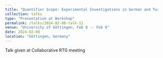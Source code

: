 ```yaml
---
title: "Quantifier Scope: Experimental Investigations in German and Turkish"
collection: talks
type: "Presentation at Workshop"
permalink: /talks/2024-02-08-talk-11
venue: "University of Göttingen, Feb 8 -- Feb 9"
date: 2024-02-08
location: "Göttingen, Germany"
---
```


Talk given at Collaborative RTG meeting
